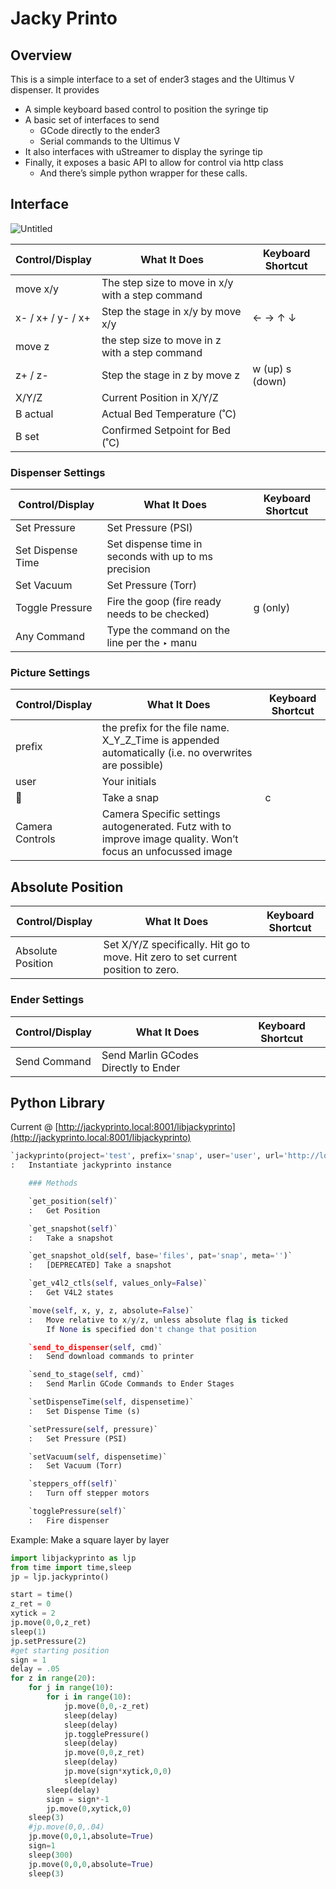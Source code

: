 # Jacky Printo

## Overview

This is a simple interface to a set of ender3 stages and the Ultimus V dispenser. It provides 

- A simple keyboard based control to position the syringe tip
- A basic set of interfaces to send
    - GCode directly to the ender3
    - Serial commands to the Ultimus V
- It also interfaces with uStreamer to display the syringe tip
- Finally, it exposes a basic API to allow for control via http class
    - And there’s simple python wrapper for these calls.

## Interface

![Untitled](Jacky%20Printo%20c9fa6f46cd034f869b3bac0427ab75c1/Untitled.png)

| Control/Display | What It Does | Keyboard Shortcut |
| --- | --- | --- |
| move x/y | The step size to move in x/y with a step command |  |
| x- / x+ / y- / x+ | Step the stage in x/y by move x/y | ← → ↑ ↓ |
| move z | the step size to move in z with a step command |  |
| z+ / z- | Step the stage in z by move z | w (up) s (down) |
| X/Y/Z | Current Position in X/Y/Z |  |
| B actual | Actual Bed Temperature (˚C) |  |
| B set | Confirmed Setpoint for Bed (˚C) |  |

### Dispenser Settings

| Control/Display | What It Does | Keyboard Shortcut |
| --- | --- | --- |
| Set Pressure | Set Pressure (PSI) |  |
| Set Dispense Time | Set dispense time in seconds with up to ms precision |  |
| Set Vacuum | Set Pressure (Torr) |  |
| Toggle Pressure | Fire the goop (fire ready needs to be checked) | g (only) |
| Any Command | Type the command on the line per the ‣ manu |  |

### Picture Settings

| Control/Display | What It Does | Keyboard Shortcut |
| --- | --- | --- |
| prefix | the prefix for the file name. X_Y_Z_Time is appended automatically (i.e. no overwrites are possible) |  |
| user | Your initials |  |
| 📸 | Take a snap | c |
| Camera Controls | Camera Specific settings autogenerated. Futz with to improve image quality. Won’t focus an unfocussed image |  |

## Absolute Position

| Control/Display | What It Does | Keyboard Shortcut |
| --- | --- | --- |
| Absolute Position | Set X/Y/Z specifically. Hit go to move. Hit zero to set current position to zero. |  |

### Ender Settings

| Control/Display | What It Does | Keyboard Shortcut |
| --- | --- | --- |
| Send Command | Send Marlin GCodes Directly to Ender |  |

## Python Library

Current @ [http://jackyprinto.local:8001/libjackyprinto](http://jackyprinto.local:8001/libjackyprinto) 

```python
`jackyprinto(project='test', prefix='snap', user='user', url='http://localhost', ender_port='3000', ultimus_port='9001', notes=None, practice=False)`
:   Instantiate jackyprinto instance

    ### Methods

    `get_position(self)`
    :   Get Position

    `get_snapshot(self)`
    :   Take a snapshot

    `get_snapshot_old(self, base='files', pat='snap', meta='')`
    :   [DEPRECATED] Take a snapshot

    `get_v4l2_ctls(self, values_only=False)`
    :   Get V4L2 states

    `move(self, x, y, z, absolute=False)`
    :   Move relative to x/y/z, unless absolute flag is ticked
        If None is specified don't change that position

    `send_to_dispenser(self, cmd)`
    :   Send download commands to printer

    `send_to_stage(self, cmd)`
    :   Send Marlin GCode Commands to Ender Stages

    `setDispenseTime(self, dispensetime)`
    :   Set Dispense Time (s)

    `setPressure(self, pressure)`
    :   Set Pressure (PSI)

    `setVacuum(self, dispensetime)`
    :   Set Vacuum (Torr)

    `steppers_off(self)`
    :   Turn off stepper motors

    `togglePressure(self)`
    :   Fire dispenser
```

Example: Make a square layer by layer

```python
import libjackyprinto as ljp
from time import time,sleep
jp = ljp.jackyprinto()

start = time()
z_ret = 0
xytick = 2
jp.move(0,0,z_ret)
sleep(1)
jp.setPressure(2)
#get starting position
sign = 1
delay = .05
for z in range(20):
    for j in range(10):
        for i in range(10):
            jp.move(0,0,-z_ret)
            sleep(delay)
            sleep(delay)
            jp.togglePressure()
            sleep(delay)
            jp.move(0,0,z_ret)
            sleep(delay)
            jp.move(sign*xytick,0,0)
            sleep(delay)
        sleep(delay)
        sign = sign*-1
        jp.move(0,xytick,0)
    sleep(3)
    #jp.move(0,0,.04)
    jp.move(0,0,1,absolute=True)
    sign=1
    sleep(300)
    jp.move(0,0,0,absolute=True)
    sleep(3)
```